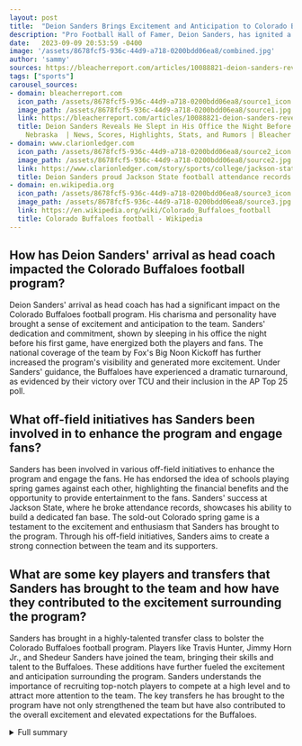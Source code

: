 ```yaml
---
layout: post
title:  "Deion Sanders Brings Excitement and Anticipation to Colorado Buffaloes"
description: "Pro Football Hall of Famer, Deion Sanders, has ignited a surge of excitement and anticipation as the new head coach of the Colorado Buffaloes. With his bold gestures, national coverage, and a season of transformation, Sanders is leaving an indelible mark on the program."
date:   2023-09-09 20:53:59 -0400
image: '/assets/8678fcf5-936c-44d9-a718-0200bdd06ea8/combined.jpg'
author: 'sammy'
sources: https://bleacherreport.com/articles/10088821-deion-sanders-reveals-he-slept-in-his-office-the-night-before-colorado-vs-nebraska https://www.clarionledger.com/story/sports/college/jackson-state/2023/04/08/deion-sanders-proud-jackson-state-football-attendance-records-set/70095916007/ https://en.wikipedia.org/wiki/Colorado_Buffaloes_football https://www.britannica.com/biography/Deion-Sanders https://www.espn.com/college-football/story/_/id/36123282/new-colorado-football-coach-deion-sanders-already-making-impact https://www.denverpost.com/2023/01/19/cu-buffs-2023-transfer-class-analysis/
tags: ["sports"]
carousel_sources:
- domain: bleacherreport.com
  icon_path: /assets/8678fcf5-936c-44d9-a718-0200bdd06ea8/source1_icon.jpg
  image_path: /assets/8678fcf5-936c-44d9-a718-0200bdd06ea8/source1.jpg
  link: https://bleacherreport.com/articles/10088821-deion-sanders-reveals-he-slept-in-his-office-the-night-before-colorado-vs-nebraska
  title: Deion Sanders Reveals He Slept in His Office the Night Before Colorado vs.
    Nebraska  | News, Scores, Highlights, Stats, and Rumors | Bleacher Report
- domain: www.clarionledger.com
  icon_path: /assets/8678fcf5-936c-44d9-a718-0200bdd06ea8/source2_icon.jpg
  image_path: /assets/8678fcf5-936c-44d9-a718-0200bdd06ea8/source2.jpg
  link: https://www.clarionledger.com/story/sports/college/jackson-state/2023/04/08/deion-sanders-proud-jackson-state-football-attendance-records-set/70095916007/
  title: Deion Sanders proud Jackson State football attendance records set
- domain: en.wikipedia.org
  icon_path: /assets/8678fcf5-936c-44d9-a718-0200bdd06ea8/source3_icon.jpg
  image_path: /assets/8678fcf5-936c-44d9-a718-0200bdd06ea8/source3.jpg
  link: https://en.wikipedia.org/wiki/Colorado_Buffaloes_football
  title: Colorado Buffaloes football - Wikipedia
---
```


## How has Deion Sanders' arrival as head coach impacted the Colorado Buffaloes football program?
Deion Sanders' arrival as head coach has had a significant impact on the Colorado Buffaloes football program. His charisma and personality have brought a sense of excitement and anticipation to the team. Sanders' dedication and commitment, shown by sleeping in his office the night before his first game, have energized both the players and fans. The national coverage of the team by Fox's Big Noon Kickoff has further increased the program's visibility and generated more excitement. Under Sanders' guidance, the Buffaloes have experienced a dramatic turnaround, as evidenced by their victory over TCU and their inclusion in the AP Top 25 poll.

## What off-field initiatives has Sanders been involved in to enhance the program and engage fans?
Sanders has been involved in various off-field initiatives to enhance the program and engage the fans. He has endorsed the idea of schools playing spring games against each other, highlighting the financial benefits and the opportunity to provide entertainment to the fans. Sanders' success at Jackson State, where he broke attendance records, showcases his ability to build a dedicated fan base. The sold-out Colorado spring game is a testament to the excitement and enthusiasm that Sanders has brought to the program. Through his off-field initiatives, Sanders aims to create a strong connection between the team and its supporters.

## What are some key players and transfers that Sanders has brought to the team and how have they contributed to the excitement surrounding the program?
Sanders has brought in a highly-talented transfer class to bolster the Colorado Buffaloes football program. Players like Travis Hunter, Jimmy Horn Jr., and Shedeur Sanders have joined the team, bringing their skills and talent to the Buffaloes. These additions have further fueled the excitement and anticipation surrounding the program. Sanders understands the importance of recruiting top-notch players to compete at a high level and to attract more attention to the team. The key transfers he has brought to the program have not only strengthened the team but have also contributed to the overall excitement and elevated expectations for the Buffaloes.


<details>
        <summary>Full summary</summary>
<p>Deion Sanders, a Pro Football Hall of Famer, is the head coach of the Colorado Buffaloes. His arrival at Folsom Field has brought excitement and a sense of anticipation to the program. Sanders' charisma and personality have made him a big star in the sport, and his impact on the team has been significant.</p>
<p>Before his first game at Folsom Field, Sanders made a statement by sleeping in his office the night before. It was a bold and symbolic gesture that showcased his dedication and desire to succeed. The players and fans were energized by his commitment and knew that something special was about to happen.</p>
<p>The anticipation leading up to the game was further fueled by Fox's Big Noon Kickoff, who sent their pregame show to Boulder to be a part of the hype machine. The national coverage brought even more attention to Sanders and the Buffaloes, further increasing the excitement surrounding the team.</p>
<p>Since Sanders' arrival, the Colorado program has experienced a dramatic turnaround. His coaching tenure at Jackson State demonstrated his ability to transform a program, and he has brought that same winning mentality to Colorado. The Buffaloes' victory over TCU earned them a spot in the AP Top 25 poll, a testament to the impact Sanders has had on the team.</p>
<p>In addition to his success on the field, Sanders has also made an impact off the field. He has endorsed the idea of schools playing other schools in spring games, highlighting the financial benefits and the opportunity to put on a good show for the fans. Sanders reflects on the success achieved at Jackson State and breaking attendance records, showing his ability to build a loyal and dedicated fan base.</p>
<p>The Colorado spring game is sold out, a testament to the excitement and enthusiasm that Sanders has brought to the program. The fans are eager to see the team in action and witness the changes that Sanders has implemented.</p>
<p>The Colorado Buffaloes football program has a rich history and tradition. They represent the University of Colorado Boulder in college football and have achieved notable success, including winning the 1990 National Championship. The team has played at Folsom Field since 1924, creating a deep connection between the program and the fans.</p>
<p>Notable players, such as Cliff Branch, Eric Bieniemy, and Rashaan Salaam, have made their mark in Colorado football history. The Buffaloes have also had multiple award winners, including winners of the Heisman Trophy and other prestigious awards. The program's success can be attributed to the talented players and the dedication of the coaching staff.</p>
<p>With Sanders as the head coach, the Buffaloes have gained a new level of excitement and expectation. His hiring signaled a massive shift in mood and brought a renewed sense of hope to the school. The players and students are eager to turn the program around and put Colorado back on the map as a football powerhouse.</p>
<p>Sanders' coaching philosophy focuses on both on-field performance and personal growth. He wants his players to adopt his football characteristics and strives to create a team that is competitive, disciplined, and resilient. Sanders recognizes that change is needed from both the players and the fans, and he is determined to lead the way.</p>
<p>To further enhance the team, Sanders has brought in a highly-ranked transfer class. Players like Travis Hunter, Jimmy Horn Jr., and Shedeur Sanders have joined the team, bringing their talent and skill to the Buffaloes. The addition of these players has further fueled the excitement and anticipation surrounding the program.</p>
<p>All eyes are on Deion Sanders and the Colorado Buffaloes as they embark on this new journey. The impact he has already made on the program is undeniable, and the future looks bright. With Sanders at the helm, there is no doubt that the Buffaloes will continue to thrive and achieve success.</p>
</details>